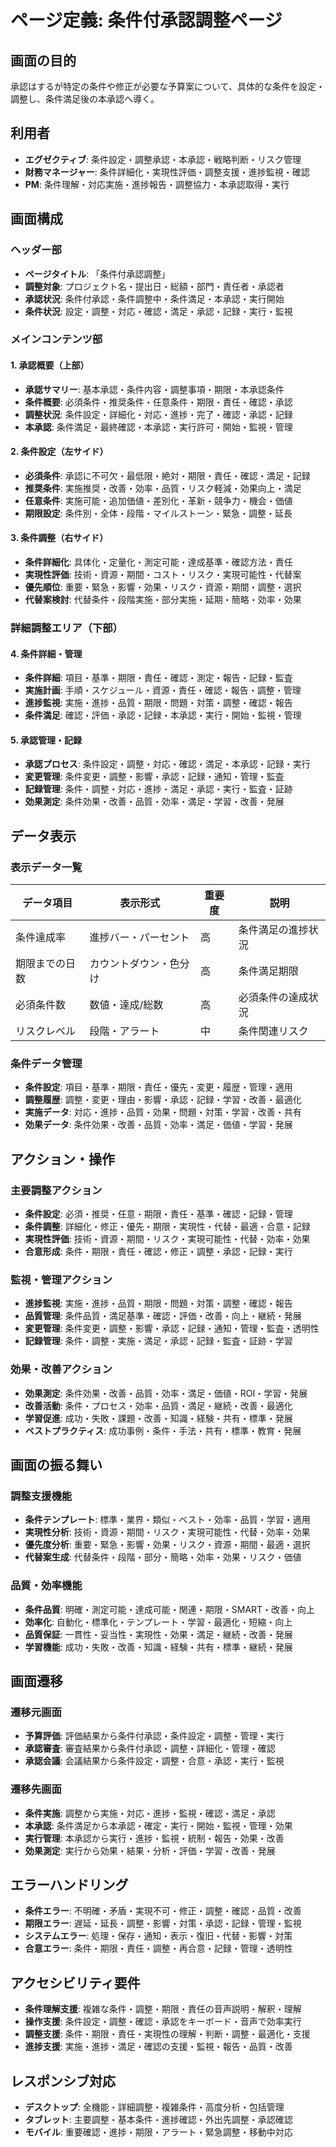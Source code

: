 # ページ定義: 条件付承認調整ページ

## 画面の目的
承認はするが特定の条件や修正が必要な予算案について、具体的な条件を設定・調整し、条件満足後の本承認へ導く。

## 利用者
- **エグゼクティブ**: 条件設定・調整承認・本承認・戦略判断・リスク管理
- **財務マネージャー**: 条件詳細化・実現性評価・調整支援・進捗監視・確認
- **PM**: 条件理解・対応実施・進捗報告・調整協力・本承認取得・実行

## 画面構成

### ヘッダー部
- **ページタイトル**: 「条件付承認調整」
- **調整対象**: プロジェクト名・提出日・総額・部門・責任者・承認者
- **承認状況**: 条件付承認・条件調整中・条件満足・本承認・実行開始
- **条件状況**: 設定・調整・対応・確認・満足・承認・記録・実行・監視

### メインコンテンツ部

#### 1. 承認概要（上部）
- **承認サマリー**: 基本承認・条件内容・調整事項・期限・本承認条件
- **条件概要**: 必須条件・推奨条件・任意条件・期限・責任・確認・承認
- **調整状況**: 条件設定・詳細化・対応・進捗・完了・確認・承認・記録
- **本承認**: 条件満足・最終確認・本承認・実行許可・開始・監視・管理

#### 2. 条件設定（左サイド）
- **必須条件**: 承認に不可欠・最低限・絶対・期限・責任・確認・満足・記録
- **推奨条件**: 実施推奨・改善・効率・品質・リスク軽減・効果向上・満足
- **任意条件**: 実施可能・追加価値・差別化・革新・競争力・機会・価値
- **期限設定**: 条件別・全体・段階・マイルストーン・緊急・調整・延長

#### 3. 条件調整（右サイド）
- **条件詳細化**: 具体化・定量化・測定可能・達成基準・確認方法・責任
- **実現性評価**: 技術・資源・期間・コスト・リスク・実現可能性・代替案
- **優先順位**: 重要・緊急・影響・効果・リスク・資源・期間・調整・選択
- **代替案検討**: 代替条件・段階実施・部分実施・延期・簡略・効率・効果

### 詳細調整エリア（下部）

#### 4. 条件詳細・管理
- **条件詳細**: 項目・基準・期限・責任・確認・測定・報告・記録・監査
- **実施計画**: 手順・スケジュール・資源・責任・確認・報告・調整・管理
- **進捗監視**: 実施・進捗・品質・期限・問題・対策・調整・確認・報告
- **条件満足**: 確認・評価・承認・記録・本承認・実行・開始・監視・管理

#### 5. 承認管理・記録
- **承認プロセス**: 条件設定・調整・対応・確認・満足・本承認・記録・実行
- **変更管理**: 条件変更・調整・影響・承認・記録・通知・管理・監査
- **記録管理**: 条件・調整・対応・進捗・満足・承認・実行・監査・証跡
- **効果測定**: 条件効果・改善・品質・効率・満足・学習・改善・発展

## データ表示

### 表示データ一覧
| データ項目 | 表示形式 | 重要度 | 説明 |
|-----------|---------|--------|------|
| 条件達成率 | 進捗バー・パーセント | 高 | 条件満足の進捗状況 |
| 期限までの日数 | カウントダウン・色分け | 高 | 条件満足期限 |
| 必須条件数 | 数値・達成/総数 | 高 | 必須条件の達成状況 |
| リスクレベル | 段階・アラート | 中 | 条件関連リスク |

### 条件データ管理
- **条件設定**: 項目・基準・期限・責任・優先・変更・履歴・管理・適用
- **調整履歴**: 調整・変更・理由・影響・承認・記録・学習・改善・最適化
- **実施データ**: 対応・進捗・品質・効果・問題・対策・学習・改善・共有
- **効果データ**: 条件効果・改善・品質・効率・満足・価値・学習・発展

## アクション・操作

### 主要調整アクション
- **条件設定**: 必須・推奨・任意・期限・責任・基準・確認・記録・管理
- **条件調整**: 詳細化・修正・優先・期限・実現性・代替・最適・合意・記録
- **実現性評価**: 技術・資源・期間・リスク・実現可能性・代替・効率・効果
- **合意形成**: 条件・期限・責任・確認・修正・調整・承認・記録・実行

### 監視・管理アクション
- **進捗監視**: 実施・進捗・品質・期限・問題・対策・調整・確認・報告
- **品質管理**: 条件品質・満足基準・確認・評価・改善・向上・継続・発展
- **変更管理**: 条件変更・調整・影響・承認・記録・通知・管理・監査・透明性
- **記録管理**: 条件・調整・実施・満足・承認・記録・監査・証跡・学習

### 効果・改善アクション
- **効果測定**: 条件効果・改善・品質・効率・満足・価値・ROI・学習・発展
- **改善活動**: 条件・プロセス・効率・品質・満足・継続・改善・最適化
- **学習促進**: 成功・失敗・課題・改善・知識・経験・共有・標準・発展
- **ベストプラクティス**: 成功事例・条件・手法・共有・標準・教育・発展

## 画面の振る舞い

### 調整支援機能
- **条件テンプレート**: 標準・業界・類似・ベスト・効率・品質・学習・適用
- **実現性分析**: 技術・資源・期間・リスク・実現可能性・代替・効率・効果
- **優先度分析**: 重要・緊急・影響・効果・リスク・資源・期間・最適・選択
- **代替案生成**: 代替条件・段階・部分・簡略・効率・効果・リスク・価値

### 品質・効率機能
- **条件品質**: 明確・測定可能・達成可能・関連・期限・SMART・改善・向上
- **効率化**: 自動化・標準化・テンプレート・学習・最適化・短縮・向上
- **品質保証**: 一貫性・妥当性・実現性・効果・満足・継続・改善・発展
- **学習機能**: 成功・失敗・改善・知識・経験・共有・標準・継続・発展

## 画面遷移

### 遷移元画面
- **予算評価**: 評価結果から条件付承認・条件設定・調整・管理・実行
- **承認審査**: 審査結果から条件付承認・調整・詳細化・管理・確認
- **承認会議**: 会議結果から条件設定・調整・合意・承認・実行・監視

### 遷移先画面
- **条件実施**: 調整から実施・対応・進捗・監視・確認・満足・承認
- **本承認**: 条件満足から本承認・確定・実行・開始・監視・管理・効果
- **実行管理**: 本承認から実行・進捗・監視・統制・報告・効果・改善
- **効果測定**: 実行から効果・結果・分析・評価・学習・改善・発展

## エラーハンドリング
- **条件エラー**: 不明確・矛盾・実現不可・修正・調整・確認・品質・改善
- **期限エラー**: 遅延・延長・調整・影響・対策・承認・記録・管理・監視
- **システムエラー**: 処理・保存・通知・表示・復旧・代替・影響・対策
- **合意エラー**: 条件・期限・責任・調整・再合意・記録・管理・透明性

## アクセシビリティ要件
- **条件理解支援**: 複雑な条件・調整・期限・責任の音声説明・解釈・理解
- **操作支援**: 条件設定・調整・確認・承認をキーボード・音声で効率実行
- **調整支援**: 条件・期限・責任・実現性の理解・判断・調整・最適化・支援
- **進捗支援**: 実施・進捗・満足・確認の支援・監視・報告・品質・改善

## レスポンシブ対応
- **デスクトップ**: 全機能・詳細調整・複雑条件・高度分析・包括管理
- **タブレット**: 主要調整・基本条件・進捗確認・外出先調整・承認確認
- **モバイル**: 重要確認・進捗・期限・アラート・緊急調整・移動中対応